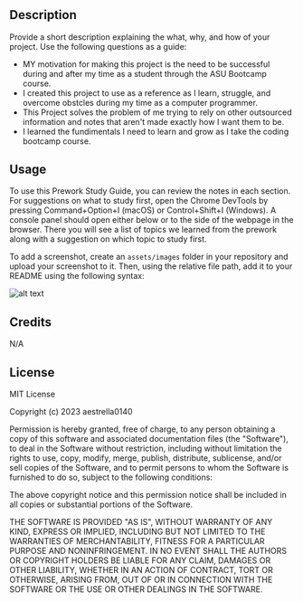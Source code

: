 # <My Prework Study Guide Webpage>

## Description

Provide a short description explaining the what, why, and how of your project. Use the following questions as a guide:

- MY motivation for making this project is the need to be successful during and after my time as a student through the ASU Bootcamp course.
- I created this project to use as a reference as I learn, struggle, and overcome obstcles during my time as a computer programmer.
- This Project solves the problem of me trying to rely on other outsourced information and notes that aren't made exactly how I want them to be.
- I learned the fundimentals I need to learn and grow as I take the coding bootcamp course.






## Usage


To use this Prework Study Guide, you can review the notes in each section. For suggestions on what to study first, open the Chrome DevTools by pressing Command+Option+I (macOS) or Control+Shift+I (Windows). A console panel should open either below or to the side of the webpage in the browser. There you will see a list of topics we learned from the prework along with a suggestion on which topic to study first.

To add a screenshot, create an `assets/images` folder in your repository and upload your screenshot to it. Then, using the relative file path, add it to your README using the following syntax:

![alt text](assets/images/screenshot.png)

## Credits

N/A

## License
MIT License

Copyright (c) 2023 aestrella0140

Permission is hereby granted, free of charge, to any person obtaining a copy
of this software and associated documentation files (the "Software"), to deal
in the Software without restriction, including without limitation the rights
to use, copy, modify, merge, publish, distribute, sublicense, and/or sell
copies of the Software, and to permit persons to whom the Software is
furnished to do so, subject to the following conditions:

The above copyright notice and this permission notice shall be included in all
copies or substantial portions of the Software.

THE SOFTWARE IS PROVIDED "AS IS", WITHOUT WARRANTY OF ANY KIND, EXPRESS OR
IMPLIED, INCLUDING BUT NOT LIMITED TO THE WARRANTIES OF MERCHANTABILITY,
FITNESS FOR A PARTICULAR PURPOSE AND NONINFRINGEMENT. IN NO EVENT SHALL THE
AUTHORS OR COPYRIGHT HOLDERS BE LIABLE FOR ANY CLAIM, DAMAGES OR OTHER
LIABILITY, WHETHER IN AN ACTION OF CONTRACT, TORT OR OTHERWISE, ARISING FROM,
OUT OF OR IN CONNECTION WITH THE SOFTWARE OR THE USE OR OTHER DEALINGS IN THE
SOFTWARE.


